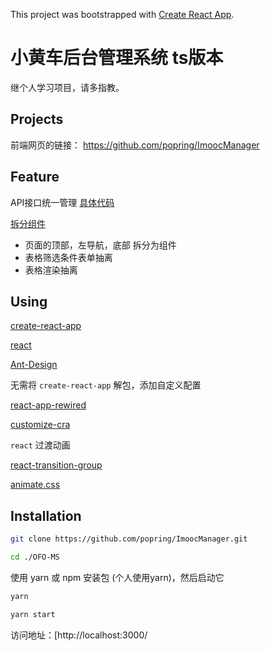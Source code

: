 This project was bootstrapped with [Create React App](https://github.com/facebook/create-react-app).

# 小黄车后台管理系统 ts版本

继个人学习项目，请多指教。

## Projects

前端网页的链接： https://github.com/popring/ImoocManager 

## Feature

API接口统一管理 [具体代码](./src/api/index.js)

[拆分组件](#Components)

- 页面的顶部，左导航，底部 拆分为组件
- 表格筛选条件表单抽离 
- 表格渲染抽离

## Using

[create-react-app](https://www.npmjs.com/package/create-react-app)

[react](https://zh-hans.reactjs.org/)

[Ant-Design](https://ant.design/)





无需将 `create-react-app` 解包，添加自定义配置

[react-app-rewired](https://www.npmjs.com/package/react-app-rewired)

[customize-cra](https://www.npmjs.com/package/customize-cra)



`react` 过渡动画

[react-transition-group](https://reactcommunity.org/react-transition-group/)

[animate.css](https://www.npmjs.com/package/animate.css)



## Installation

```bash
git clone https://github.com/popring/ImoocManager.git

cd ./OFO-MS
```

使用 yarn 或 npm 安装包 (个人使用yarn)，然后启动它

```bash
yarn

yarn start
```

访问地址：[http://localhost:3000/

